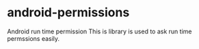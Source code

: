 # android-permissions
Android run time permission
This is library is used to ask run time permssions easily.
